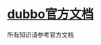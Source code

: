 # [dubbo官方文档](http://dubbo.apache.org/zh-cn/docs/developers/committer-guide/new-committer-guide_dev.html)

所有知识请参考官方文档

